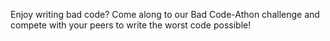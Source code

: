 Enjoy writing bad code? Come along to our Bad Code-Athon challenge and compete with your peers to write the worst code possible!